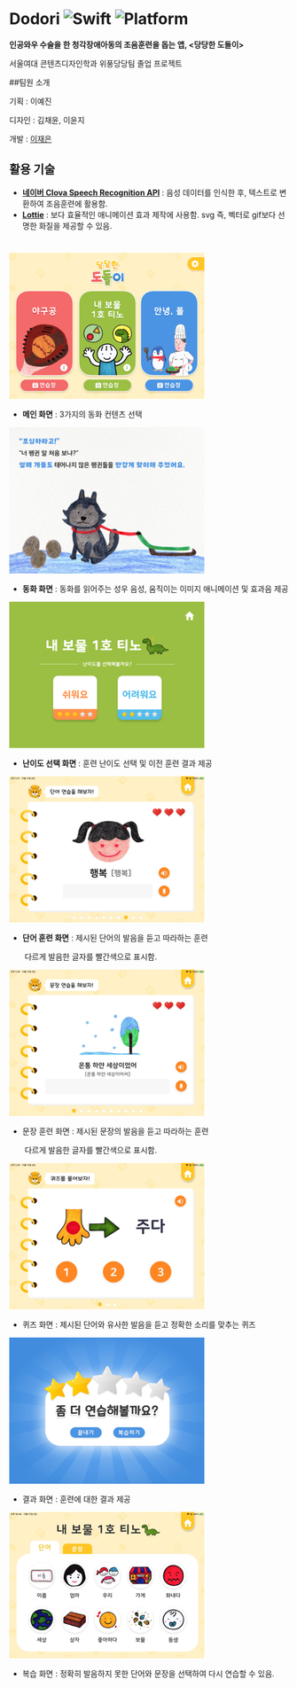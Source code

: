 # Dodori <img alt="Swift" src="https://img.shields.io/badge/swift-4-orange.svg"> <img alt="Platform" src="https://img.shields.io/badge/platform-ios-lightgrey.svg">
**인공와우 수술을 한 청각장애아동의 조음훈련을 돕는 앱, <당당한 도돌이>**

서울여대 콘텐츠디자인학과 위풍당당팀 졸업 프로젝트



##팀원 소개

기획 : 이예진

디자인 : 김채윤, 이윤지

개발 : [이재은](https://github.com/Jae-eun)



## 활용 기술

* [**네이버 Clova Speech Recognition API**](https://www.ncloud.com/product/aiService/csr) : 음성 데이터를 인식한 후, 텍스트로 변환하여 조음훈련에 활용함.
* [**Lottie**](https://github.com/airbnb/lottie-ios) : 보다 효율적인 애니메이션 효과 제작에 사용함. svg 즉, 벡터로 gif보다 선명한 화질을 제공할 수 있음.

#  


![main](./image/main.png)
* **메인 화면** : 3가지의 동화 컨텐츠 선택

![story](./image/story.png)
* **동화 화면** : 동화를 읽어주는 성우 음성, 움직이는 이미지 애니메이션 및 효과음 제공

![level](./image/level.png)
* **난이도 선택 화면** : 훈련 난이도 선택 및 이전 훈련 결과 제공

![word](./image/word.png)
* **단어 훈련 화면** : 제시된 단어의 발음을 듣고 따라하는 훈련

  ​					 	다르게 발음한 글자를 빨간색으로 표시함.

![sentence](./image/sentence.png)
* 문장 훈련 화면 : 제시된 문장의 발음을 듣고 따라하는 훈련

  ​						 다르게 발음한 글자를 빨간색으로 표시함.

![quiz](./image/quiz.png)
* 퀴즈 화면 : 제시된 단어와 유사한 발음을 듣고 정확한 소리를 맞추는 퀴즈

![result](./image/result.png)
* 결과 화면 : 훈련에 대한 결과 제공

![review](./image/review.png)
* 복습 화면 : 정확히 발음하지 못한 단어와 문장을 선택하여 다시 연습할 수 있음.


